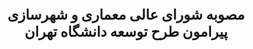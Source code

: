 --- 
published: true 
case: undefined 
title: مصوبه شورای عالی معماری و شهرسازی پیرامون طرح توسعه دانشگاه تهران 
startDate: "1398,02,25" 
endDate: "1398,02,25" 
tag: undefined 
mediaType: undefined 
media: undefined 
mediaCaption: undefined 
mediaCaptionUrl: undefined 
text: "از متن مصوبه:  بر اساس این مصوبه، حقوق مالکانۀ مردم محدودۀ پیرامونی دانشگاه تهران به آن‌ها بازخواهد گشت و کمیسیون‌های ماده ۵ نیز می‌بایست از تصویب و بررسی هرگونه طرح توسعه کالبدیِ دانشگاه‌های واقع در بافت شهری تا ابلاغ دستورالعمل ذکرشده در متن مصوبه، خودداری نمایند."
guestName: علی طیبی
guestEmail: 7ayebi@gmail.com
---